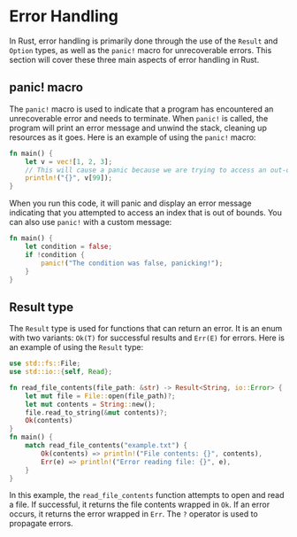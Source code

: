 # Error Handling

In Rust, error handling is primarily done through the use of the `Result` and `Option` types, as well as the `panic!` macro for unrecoverable errors. This section will cover these three main aspects of error handling in Rust.

## panic! macro
The `panic!` macro is used to indicate that a program has encountered an unrecoverable error and needs to terminate. When `panic!` is called, the program will print an error message and unwind the stack, cleaning up resources as it goes. Here is an example of using the `panic!` macro:

```rust
fn main() {
    let v = vec![1, 2, 3];
    // This will cause a panic because we are trying to access an out-of-bounds index
    println!("{}", v[99]);
}
```
When you run this code, it will panic and display an error message indicating that you attempted to access an index that is out of bounds.
You can also use `panic!` with a custom message:

```rust
fn main() {
    let condition = false;
    if !condition {
        panic!("The condition was false, panicking!");
    }
}
```

## Result type
The `Result` type is used for functions that can return an error. It is an enum with two variants: `Ok(T)` for successful results and `Err(E)` for errors. Here is an example of using the `Result` type:   

```rust
use std::fs::File;
use std::io::{self, Read};

fn read_file_contents(file_path: &str) -> Result<String, io::Error> {
    let mut file = File::open(file_path)?;
    let mut contents = String::new();
    file.read_to_string(&mut contents)?;
    Ok(contents)
}   
fn main() {
    match read_file_contents("example.txt") {
        Ok(contents) => println!("File contents: {}", contents),
        Err(e) => println!("Error reading file: {}", e),
    }
}
```
In this example, the `read_file_contents` function attempts to open and read a file. If successful, it returns the file contents wrapped in `Ok`. If an error occurs, it returns the error wrapped in `Err`. The `?` operator is used to propagate errors.